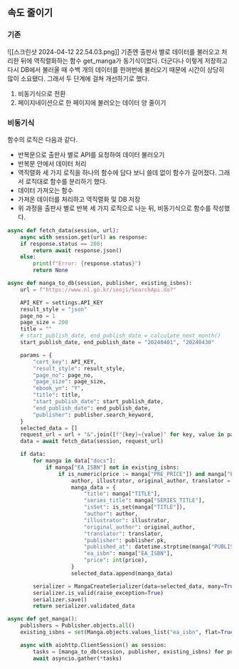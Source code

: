 ## 속도 줄이기
### 기존
![[스크린샷 2024-04-12 22.54.03.png]]
기존엔 출판사 별로 데이터를 불러오고 처리한 뒤에 역직렬화하는 함수 get_manga가 동기식이었다. 더군다나 이렇게 저장하고 다시 DB에서 불러올 때 수백 개의 데이터를 한꺼번에 불러오기 때문에 시간이 상당히 많이 소요됐다.
그래서 두 단계에 걸쳐 개선하기로 했다.
1. 비동기식으로 전환
2. 페이지네이션으로 한 페이지에 불러오는 데이터 양 줄이기
### 비동기식
함수의 로직은 다음과 같다.
* 반복문으로 출판사 별로 API를 요청하여 데이터 불러오기
* 반복문 안에서 데이터 처리
* 역직렬화
세 가지 로직을 하나의 함수에 담다 보니 쓸데 없이 함수가 길어졌다. 그래서 로직대로 함수를 분리하기 했다.
* 데이터 가져오는 함수
* 가져온 데이터를 처리하고 역직렬화 및 DB 저장
* 위 과정을 출판사 별로 반복
세 가지 로직으로 나눈 뒤, 비동기식으로 함수를 작성했다.
```python
async def fetch_data(session, url):
	async with session.get(url) as response:
	if response.status == 200:
		return await response.json()
	else:
		print(f"Error: {response.status}")
		return None

```

```python
async def manga_to_db(session, publisher, existing_isbns):
    url = f"https://www.nl.go.kr/seoji/SearchApi.do?"

    API_KEY = settings.API_KEY
    result_style = "json"
    page_no = 1
    page_size = 200
    title = ""
    # start_publish_date, end_publish_date = calculate_next_month()
    start_publish_date, end_publish_date = "20240401", "20240430"

    params = {
        "cert_key": API_KEY,
        "result_style": result_style,
        "page_no": page_no,
        "page_size": page_size,
        "ebook_yn": "Y",
        "title": title,
        "start_publish_date": start_publish_date,
        "end_publish_date": end_publish_date,
        "publisher": publisher.search_keyword,
    }
    selected_data = []
    request_url = url + "&".join([f"{key}={value}" for key, value in params.items() if value])
    data = await fetch_data(session, request_url)

    if data:
        for manga in data["docs"]:
            if manga["EA_ISBN"] not in existing_isbns:
                if is_numeric(price := manga["PRE_PRICE"]) and manga["EA_ADD_CODE"] == publisher.ea_add_code:
                    author, illustrator, original_author, translator = parse_staff(manga["AUTHOR"])
                    manga_data = {
                        "title": manga["TITLE"],
                        "series_title": manga["SERIES_TITLE"],
                        "isSet": is_set(manga["TITLE"]),
                        "author": author,
                        "illustrator": illustrator,
                        "original_author": original_author,
                        "translator": translator,
                        "publisher": publisher.pk,
                        "published_at": datetime.strptime(manga["PUBLISH_PREDATE"], "%Y%m%d").date(),
                        "ea_isbn": manga["EA_ISBN"],
                        "price": int(price),
                    }
                    selected_data.append(manga_data)

        serializer = MangaCreateSerializer(data=selected_data, many=True)
        serializer.is_valid(raise_exception=True)
        serializer.save()
        return serializer.validated_data

```
```python
async def get_manga():
    publishers = Publisher.objects.all()
    existing_isbns = set(Manga.objects.values_list("ea_isbn", flat=True))

    async with aiohttp.ClientSession() as session:
        tasks = [manga_to_db(session, publisher, existing_isbns) for publisher in publishers]
        await asyncio.gather(*tasks)
```
